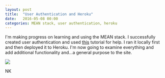 ```yaml
---
layout: post
title:  "User Authentication and Heroku"
date:   2016-05-08 00:00
categories: MEAN stack, user authentication, heroku
---
```


I'm making progress on learning and using the MEAN stack. I successfully created user authentication and used [this](http://www.sitepoint.com/user-authentication-mean-stack/) tutorial for help. I ran it locally first and then deployed it to Heroku. I'm now going to examine everything and add additional functionality and...a general purpose to the site. 

<img src="http://khasachi.com/images/user_auth.png"/>

NK